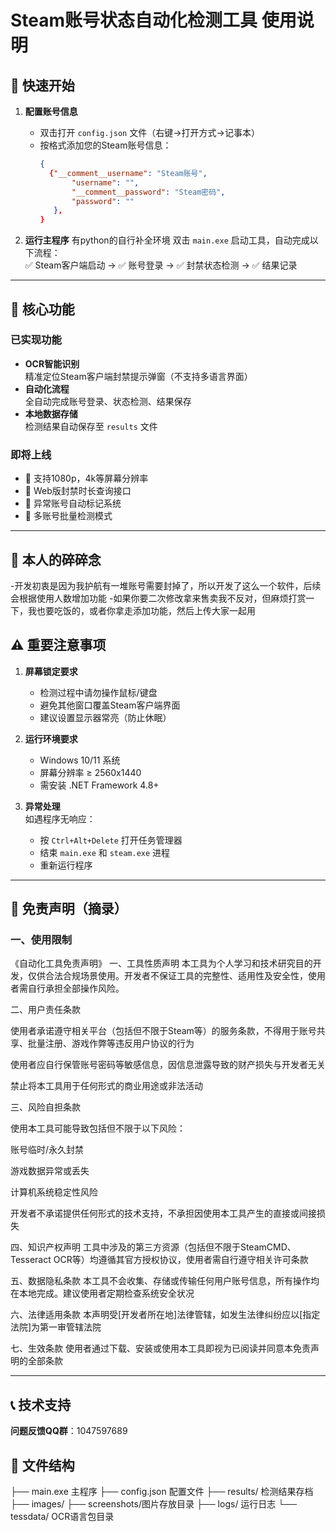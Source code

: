 # Steam账号状态自动化检测工具 使用说明

## 🚀 快速开始
1. **配置账号信息**  
   - 双击打开 `config.json` 文件（右键→打开方式→记事本）
   - 按格式添加您的Steam账号信息：
     ```json
     {
       {"__comment__username": "Steam账号",
            "username": "",
            "__comment__password": "Steam密码",
            "password": ""
        },
     }
     ```

2. **运行主程序**
 有python的自行补全环境
   双击 `main.exe` 启动工具，自动完成以下流程：  
   ✅ Steam客户端启动 → ✅ 账号登录 → ✅ 封禁状态检测 → ✅ 结果记录
    
---

## 📌 核心功能
### 已实现功能
- **OCR智能识别**  
  精准定位Steam客户端封禁提示弹窗（不支持多语言界面）
- **自动化流程**  
  全自动完成账号登录、状态检测、结果保存
- **本地数据存储**  
  检测结果自动保存至 `results` 文件

### 即将上线
- 🚧 支持1080p，4k等屏幕分辨率
- 🚧 Web版封禁时长查询接口
- 🚧 异常账号自动标记系统
- 🚧 多账号批量检测模式

---
## 📌 本人的碎碎念
   -开发初衷是因为我护航有一堆账号需要封掉了，所以开发了这么一个软件，后续会根据使用人数增加功能 
   -如果你要二次修改拿来售卖我不反对，但麻烦打赏一下，我也要吃饭的，或者你拿走添加功能，然后上传大家一起用
## ⚠️ 重要注意事项
1. **屏幕锁定要求**  
   - 检测过程中请勿操作鼠标/键盘
   - 避免其他窗口覆盖Steam客户端界面
   - 建议设置显示器常亮（防止休眠）

2. **运行环境要求**  
   - Windows 10/11 系统
   - 屏幕分辨率 ≥ 2560x1440
   - 需安装 .NET Framework 4.8+

3. **异常处理**  
   如遇程序无响应：
   - 按 `Ctrl+Alt+Delete` 打开任务管理器
   - 结束 `main.exe` 和 `steam.exe` 进程
   - 重新运行程序

---

## 📜 免责声明（摘录）
### 一、使用限制
《自动化工具免责声明》
一、工具性质声明
本工具为个人学习和技术研究目的开发，仅供合法合规场景使用。开发者不保证工具的完整性、适用性及安全性，使用者需自行承担全部操作风险。

二、用户责任条款

使用者承诺遵守相关平台（包括但不限于Steam等）的服务条款，不得用于账号共享、批量注册、游戏作弊等违反用户协议的行为

使用者应自行保管账号密码等敏感信息，因信息泄露导致的财产损失与开发者无关

禁止将本工具用于任何形式的商业用途或非法活动

三、风险自担条款

使用本工具可能导致包括但不限于以下风险：

账号临时/永久封禁

游戏数据异常或丢失

计算机系统稳定性风险

开发者不承诺提供任何形式的技术支持，不承担因使用本工具产生的直接或间接损失

四、知识产权声明
工具中涉及的第三方资源（包括但不限于SteamCMD、Tesseract OCR等）均遵循其官方授权协议，使用者需自行遵守相关许可条款

五、数据隐私条款
本工具不会收集、存储或传输任何用户账号信息，所有操作均在本地完成。建议使用者定期检查系统安全状况

六、法律适用条款
本声明受[开发者所在地]法律管辖，如发生法律纠纷应以[指定法院]为第一审管辖法院

七、生效条款
使用者通过下载、安装或使用本工具即视为已阅读并同意本免责声明的全部条款

---

## 📞 技术支持
**问题反馈QQ群**：1047597689  
 

## 📁 文件结构
├── main.exe 主程序
├── config.json 配置文件
├── results/ 检测结果存档
├── images/ 
├── screenshots/图片存放目录
├── logs/ 运行日志
└── tessdata/ OCR语言包目录

